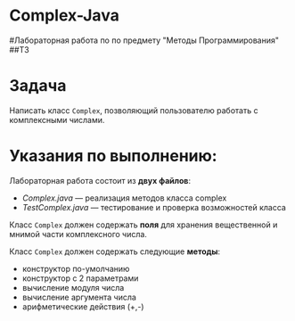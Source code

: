 # Complex-Java
#Лабораторная работа по по предмету "Методы Программирования"
##ТЗ
# **Задача**

Написать класс `Complex`, позволяющий пользователю работать с комплексными числами.

# **Указания по выполнению:**

Лабораторная работа состоит из **двух файлов**:

- *Complex.java* — реализация методов класса complex
- *TestComplex.java* — тестирование и проверка возможностей класса

Класс `Complex` должен содержать **поля** для хранения вещественной и мнимой части комплексного числа.

Класс `Complex` должен содержать следующие **методы**:

- конструктор по-умолчанию
- конструктор с 2 параметрами
- вычисление модуля числа
- вычисление аргумента числа
- арифметические действия (+,-)

